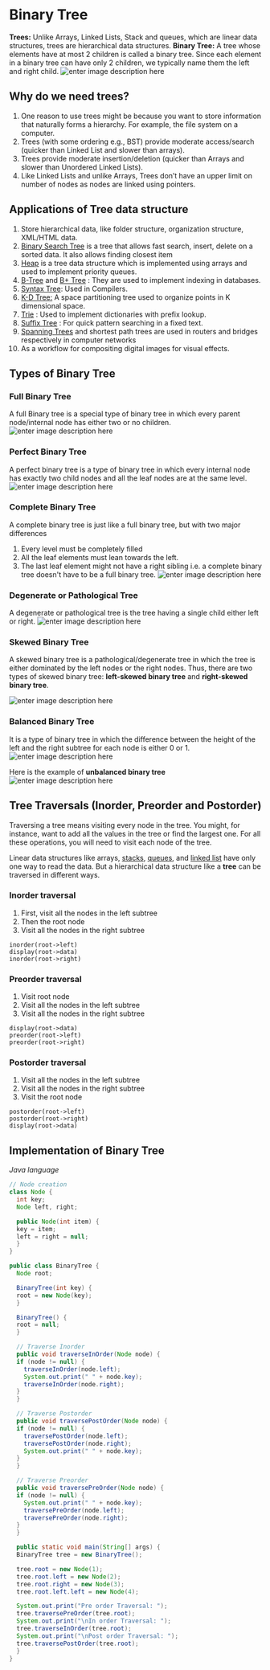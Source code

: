 # Binary Tree
**Trees:** Unlike Arrays, Linked Lists, Stack and queues, which are linear data structures, trees are hierarchical data structures.
**Binary Tree:** A tree whose elements have at most 2 children is called a binary tree. Since each element in a binary tree can have only 2 children, we typically name them the left and right child.
![enter image description here](https://cdn.programiz.com/sites/tutorial2program/files/binary-tree_0.png)

## Why do we need trees?

 1. One reason to use trees might be because you want to store information that naturally forms a hierarchy. For example, the file system on a computer.
 2. Trees (with some ordering e.g., BST) provide moderate access/search (quicker than Linked List and slower than arrays).
 3. Trees provide moderate insertion/deletion (quicker than Arrays and slower than Unordered Linked Lists).
 4. Like Linked Lists and unlike Arrays, Trees don’t have an upper limit on number of nodes as nodes are linked using pointers.

## Applications of Tree data structure
1.  Store hierarchical data, like folder structure, organization structure, XML/HTML data.
2.  [Binary Search Tree](http://www.geeksforgeeks.org/binary-search-tree-set-1-search-and-insertion/)  is a tree that allows fast search, insert, delete on a sorted data. It also allows finding closest item
3.  [Heap](https://www.geeksforgeeks.org/heap-data-structure/)  is a tree data structure which is implemented using arrays and used to implement priority queues.
4.  [B-Tree](https://www.geeksforgeeks.org/b-tree-set-1-introduction-2/)  and [B+ Tree](https://www.geeksforgeeks.org/database-file-indexing-b-tree-introduction/)  : They are used to implement indexing in databases.
5.  [Syntax Tree](https://www.geeksforgeeks.org/compiler-design-syntax-directed-translation/): Used in Compilers.
6.  [K-D Tree:](https://www.geeksforgeeks.org/k-dimensional-tree/)  A space partitioning tree used to organize points in K dimensional space.
7.  [Trie](http://www.geeksforgeeks.org/trie-insert-and-search/)  : Used to implement dictionaries with prefix lookup.
8.  [Suffix Tree](https://www.geeksforgeeks.org/pattern-searching-set-8-suffix-tree-introduction/)  : For quick pattern searching in a fixed text.
9.  [Spanning Trees](https://www.geeksforgeeks.org/applications-of-minimum-spanning-tree/)  and shortest path trees are used in routers and bridges respectively in computer networks
10.  As a workflow for compositing digital images for visual effects.

## Types of Binary Tree
### Full Binary Tree

A full Binary tree is a special type of binary tree in which every parent node/internal node has either two or no children.
![enter image description here](https://cdn.programiz.com/sites/tutorial2program/files/full-binary-tree_0.png)

### Perfect Binary Tree

A perfect binary tree is a type of binary tree in which every internal node has exactly two child nodes and all the leaf nodes are at the same level.
![enter image description here](https://cdn.programiz.com/sites/tutorial2program/files/perfect-binary-tree_0.png)

### Complete Binary Tree

A complete binary tree is just like a full binary tree, but with two major differences

1.  Every level must be completely filled
2.  All the leaf elements must lean towards the left.
3.  The last leaf element might not have a right sibling i.e. a complete binary tree doesn't have to be a full binary tree.
![enter image description here](https://cdn.programiz.com/sites/tutorial2program/files/complete-binary-tree_0.png)

### Degenerate or Pathological Tree

A degenerate or pathological tree is the tree having a single child either left or right.
![enter image description here](https://cdn.programiz.com/sites/tutorial2program/files/degenerate-binary-tree_0.png)

### Skewed Binary Tree

A skewed binary tree is a pathological/degenerate tree in which the tree is either dominated by the left nodes or the right nodes. Thus, there are two types of skewed binary tree:  **left-skewed binary tree**  and  **right-skewed binary tree**.

![enter image description here](https://cdn.programiz.com/sites/tutorial2program/files/skewed-binary-tree_0.png)

### Balanced Binary Tree

It is a type of binary tree in which the difference between the height of the left and the right subtree for each node is either 0 or 1.
![enter image description here](https://cdn.programiz.com/sites/tutorial2program/files/height-balanced_1.png)

Here is the example of **unbalanced binary tree**
![enter image description here](https://cdn.programiz.com/sites/tutorial2program/files/unbalanced-binary-tree.png)

## Tree Traversals (Inorder, Preorder and Postorder)

Traversing a tree means visiting every node in the tree. You might, for instance, want to add all the values in the tree or find the largest one. For all these operations, you will need to visit each node of the tree.

Linear data structures like arrays,  [stacks](https://www.programiz.com/data-structures/stack),  [queues](https://www.programiz.com/data-structures/queue), and  [linked list](https://www.programiz.com/data-structures/linked-list)  have only one way to read the data. But a hierarchical data structure like a  **tree** can be traversed in different ways.

### Inorder traversal

1.  First, visit all the nodes in the left subtree
2.  Then the root node
3.  Visit all the nodes in the right subtree
```
inorder(root->left)
display(root->data)
inorder(root->right)
```
### Preorder traversal

1.  Visit root node
2.  Visit all the nodes in the left subtree
3.  Visit all the nodes in the right subtree
```
display(root->data)
preorder(root->left)
preorder(root->right)
```
### Postorder traversal

1.  Visit all the nodes in the left subtree
2.  Visit all the nodes in the right subtree
3.  Visit the root node

```
postorder(root->left)
postorder(root->right)
display(root->data)
```

## Implementation of Binary Tree
*Java language*
```java
// Node creation
class Node {
  int key;
  Node left, right;

  public Node(int item) {
  key = item;
  left = right = null;
  }
}

public class BinaryTree {
  Node root;

  BinaryTree(int key) {
  root = new Node(key);
  }

  BinaryTree() {
  root = null;
  }

  // Traverse Inorder
  public void traverseInOrder(Node node) {
  if (node != null) {
    traverseInOrder(node.left);
    System.out.print(" " + node.key);
    traverseInOrder(node.right);
  }
  }

  // Traverse Postorder
  public void traversePostOrder(Node node) {
  if (node != null) {
    traversePostOrder(node.left);
    traversePostOrder(node.right);
    System.out.print(" " + node.key);
  }
  }

  // Traverse Preorder
  public void traversePreOrder(Node node) {
  if (node != null) {
    System.out.print(" " + node.key);
    traversePreOrder(node.left);
    traversePreOrder(node.right);
  }
  }

  public static void main(String[] args) {
  BinaryTree tree = new BinaryTree();

  tree.root = new Node(1);
  tree.root.left = new Node(2);
  tree.root.right = new Node(3);
  tree.root.left.left = new Node(4);

  System.out.print("Pre order Traversal: ");
  tree.traversePreOrder(tree.root);
  System.out.print("\nIn order Traversal: ");
  tree.traverseInOrder(tree.root);
  System.out.print("\nPost order Traversal: ");
  tree.traversePostOrder(tree.root);
  }
}
```











